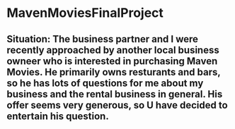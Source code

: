 # MavenMoviesFinalProject

<h2>Situation: The business partner and I were recently approached by another local business owneer who is interested in purchasing Maven Movies. He primarily owns resturants and bars, so he has lots of questions for me about my business and the rental business in general. His offer seems very generous, so U have decided to entertain his question.</h2>
